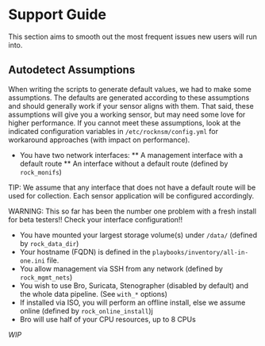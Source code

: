 # Support Guide

This section aims to smooth out the most frequent issues new users will run into.

## Autodetect Assumptions

When writing the scripts to generate default values, we had to make some assumptions. The defaults are generated according to these assumptions and should generally work if your sensor aligns with them. That said, these assumptions will give you a working sensor, but may need some love for higher performance. If you cannot meet these assumptions, look at the indicated configuration variables in `/etc/rocknsm/config.yml` for workaround approaches (with impact on performance).

* You have two network interfaces:
** A management interface with a default route
** An interface without a default route (defined by `rock_monifs`)

TIP: We assume that any interface that does not have a default route will be used for collection. Each sensor application will be configured accordingly.

WARNING: This so far has been the number one problem with a fresh install for beta testers!! Check your interface configuration!!

* You have mounted your largest storage volume(s) under `/data/` (defined by `rock_data_dir`)
* Your hostname (FQDN) is defined in the `playbooks/inventory/all-in-one.ini` file.
* You allow management via SSH from any network (defined by `rock_mgmt_nets`)
* You wish to use Bro, Suricata, Stenographer (disabled by default) and the whole data pipeline. (See `with_*` options)
* If installed via ISO, you will perform an offline install, else we assume online (defined by `rock_online_install`)j
* Bro will use half of your CPU resources, up to 8 CPUs

*WIP*
